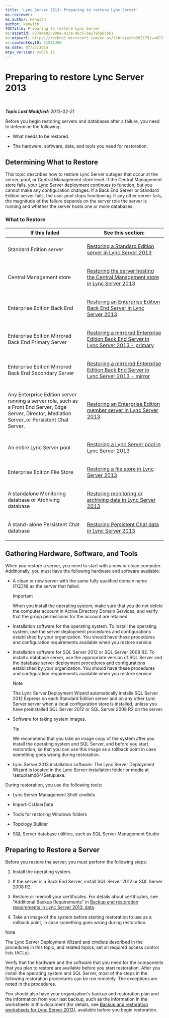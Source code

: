 ```yaml
---
title: 'Lync Server 2013: Preparing to restore Lync Server'
ms.reviewer: 
ms.author: kenwith
author: kenwith
TOCTitle: Preparing to restore Lync Server
ms:assetid: 857e4e02-908e-433a-96c6-be1795a9cb61
ms:mtpsurl: https://technet.microsoft.com/en-us/library/Hh202179(v=OCS.15)
ms:contentKeyID: 51541490
ms.date: 07/23/2014
mtps_version: v=OCS.15
---
```


<div data-xmlns="http://www.w3.org/1999/xhtml">

<div class="topic" data-xmlns="http://www.w3.org/1999/xhtml" data-msxsl="urn:schemas-microsoft-com:xslt" data-cs="http://msdn.microsoft.com/en-us/">

<div data-asp="http://msdn2.microsoft.com/asp">

# Preparing to restore Lync Server 2013

</div>

<div id="mainSection">

<div id="mainBody">

<span> </span>

_**Topic Last Modified:** 2013-02-21_

Before you begin restoring servers and databases after a failure, you need to determine the following:

  - What needs to be restored.

  - The hardware, software, data, and tools you need for restoration.

<div>

## Determining What to Restore

This topic describes how to restore Lync Server outages that occur at the server, pool, or Central Management store level. If the Central Management store fails, your Lync Server deployment continues to function, but you cannot make any configuration changes. If a Back End Server or Standard Edition server fails, the user pool stops functioning. If any other server fails, the magnitude of the failure depends on the server role the server is running and whether the server hosts one or more databases.

### What to Restore

<table>
<colgroup>
<col style="width: 50%" />
<col style="width: 50%" />
</colgroup>
<thead>
<tr class="header">
<th>If this failed</th>
<th>See this section:</th>
</tr>
</thead>
<tbody>
<tr class="odd">
<td><p>Standard Edition server</p></td>
<td><p><a href="lync-server-2013-restoring-a-standard-edition-server.md">Restoring a Standard Edition server in Lync Server 2013</a></p></td>
</tr>
<tr class="even">
<td><p>Central Management store</p></td>
<td><p><a href="lync-server-2013-restoring-the-server-hosting-the-central-management-store.md">Restoring the server hosting the Central Management store in Lync Server 2013</a></p></td>
</tr>
<tr class="odd">
<td><p>Enterprise Edition Back End</p></td>
<td><p><a href="lync-server-2013-restoring-an-enterprise-edition-back-end-server.md">Restoring an Enterprise Edition Back End Server in Lync Server 2013</a></p></td>
</tr>
<tr class="even">
<td><p>Enterprise Edition Mirrored Back End Primary Server</p></td>
<td><p><a href="lync-server-2013-restoring-a-mirrored-enterprise-edition-back-end-server-primary.md">Restoring a mirrored Enterprise Edition Back End Server in Lync Server 2013 - primary</a></p></td>
</tr>
<tr class="odd">
<td><p>Enterprise Edition Mirrored Back End Secondary Server</p></td>
<td><p><a href="lync-server-2013-restoring-a-mirrored-enterprise-edition-back-end-server-mirror.md">Restoring a mirrored Enterprise Edition Back End Server in Lync Server 2013 - mirror</a></p></td>
</tr>
<tr class="even">
<td><p>Any Enterprise Edition server running a server role, such as a Front End Server, Edge Server, Director, Mediation Server,.or Persistent Chat Server.</p></td>
<td><p><a href="lync-server-2013-restoring-an-enterprise-edition-member-server.md">Restoring an Enterprise Edition member server in Lync Server 2013</a></p></td>
</tr>
<tr class="odd">
<td><p>An entire Lync Server pool</p></td>
<td><p><a href="lync-server-2013-restoring-a-lync-server-pool.md">Restoring a Lync Server pool in Lync Server 2013</a></p></td>
</tr>
<tr class="even">
<td><p>Enterprise Edition File Store</p></td>
<td><p><a href="lync-server-2013-restoring-a-file-store.md">Restoring a file store in Lync Server 2013</a></p></td>
</tr>
<tr class="odd">
<td><p>A standalone Monitoring database or Archiving database</p></td>
<td><p><a href="lync-server-2013-restoring-monitoring-or-archiving-data.md">Restoring monitoring or archiving data in Lync Server 2013</a></p></td>
</tr>
<tr class="even">
<td><p>A stand-alone Persistent Chat database</p></td>
<td><p><a href="lync-server-2013-restoring-persistent-chat-data.md">Restoring Persistent Chat data in Lync Server 2013</a></p></td>
</tr>
</tbody>
</table>


</div>

<div>

## Gathering Hardware, Software, and Tools

When you restore a server, you need to start with a new or clean computer. Additionally, you must have the following hardware and software available:

  - A clean or new server with the same fully qualified domain name (FQDN) as the server that failed.
    
    <div>
    

    > [!IMPORTANT]  
    > When you install the operating system, make sure that you do not delete the computer account in Active Directory Domain Services, and verify that the group permissions for the account are retained.

    
    </div>

  - Installation software for the operating system. To install the operating system, use the server deployment procedures and configurations established by your organization. You should have these procedures and configuration requirements available when you restore service.

  - Installation software for SQL Server 2012 or SQL Server 2008 R2. To install a database server, use the appropriate version of SQL Server and the database server deployment procedures and configurations established by your organization. You should have these procedures and configuration requirements available when you restore service.
    
    <div>
    

    > [!NOTE]  
    > The Lync Server Deployment Wizard automatically installs SQL Server 2012 Express on each Standard Edition server and on any other Lync Server server when a local configuration store is installed, unless you have preinstalled SQL Server 2012 or SQL Server 2008 R2 on the server.

    
    </div>

  - Software for taking system images.
    
    <div>
    

    > [!TIP]  
    > We recommend that you take an image copy of the system after you install the operating system and SQL Server, and before you start restoration, so that you can use this image as a rollback point in case something goes wrong during restoration.

    
    </div>

  - Lync Server 2013 installation software. The Lync Server Deployment Wizard is located in the Lync Server installation folder or media at \\setup\\amd64\\Setup.exe.

During restoration, you use the following tools:

  - Lync Server Management Shell cmdlets

  - Import-CsUserData

  - Tools for restoring Windows folders

  - Topology Builder

  - SQL Server database utilities, such as SQL Server Management Studio

</div>

<div>

## Preparing to Restore a Server

Before you restore the server, you must perform the following steps:

1.  Install the operating system.

2.  If the server is a Back End Server, install SQL Server 2012 or SQL Server 2008 R2.

3.  Restore or reenroll your certificates. For details about certificates, see "Additional Backup Requirements" in [Backup and restoration requirements in Lync Server 2013: data](lync-server-2013-backup-and-restoration-requirements-data.md).

4.  Take an image of the system before starting restoration to use as a rollback point, in case something goes wrong during restoration.

<div>


> [!NOTE]  
> The Lync Server Deployment Wizard and cmdlets described in the procedures in this topic, and related topics, set all required access control lists (ACLs).



</div>

Verify that the hardware and the software that you need for the components that you plan to restore are available before you start restoration. After you install the operating system and SQL Server, most of the steps in the following restoration procedures can be run remotely. The exceptions are noted in the procedures.

You should also have your organization's backup and restoration plan and the information from your last backup, such as the information in the worksheets in this document (for details, see [Backup and restoration worksheets for Lync Server 2013](lync-server-2013-backup-and-restoration-worksheets.md)), available before you begin restoration.

</div>

</div>

<span> </span>

</div>

</div>

</div>


